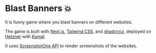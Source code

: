 # Blast Banners 💥

It is funny game where you blast banners on different websites.

The game is built with [Next.js](https://nextjs.org), [Tailwind CSS](https://tailwindcss.com), and [shadcn/ui](https://ui.shadcn.com), deployed on [Hetzner](https://www.hetzner.com) with [Kamal](https://kamal-deploy.org/).

It uses [ScreenshotOne API](https://screenshotone.com) to render screenshots of the websites.